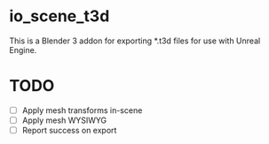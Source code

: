 # io_scene_t3d

This is a Blender 3 addon for exporting *.t3d files for use with Unreal Engine.

# TODO
* [ ] Apply mesh transforms in-scene
* [ ] Apply mesh WYSIWYG
* [ ] Report success on export
